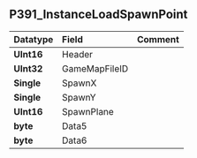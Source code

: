 ## P391\_InstanceLoadSpawnPoint ##
| **Datatype** | **Field** | **Comment** |
|:-------------|:----------|:------------|
| **UInt16**   | Header    |             |
| **UInt32**   | GameMapFileID |             |
| **Single**   | SpawnX    |             |
| **Single**   | SpawnY    |             |
| **UInt16**   | SpawnPlane |             |
| **byte**     | Data5     |             |
| **byte**     | Data6     |             |
